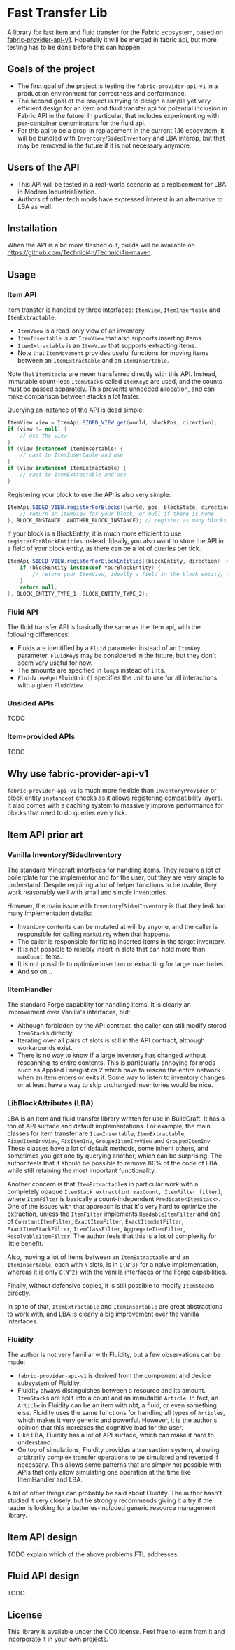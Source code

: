 # Fast Transfer Lib
A library for fast item and fluid transfer for the Fabric ecosystem, based on
[fabric-provider-api-v1](https://github.com/FabLabsMC/fabric/tree/api-provider/fabric-provider-api-v1).
Hopefully it will be merged in fabric api, but more testing has to be done before this can happen.

## Goals of the project
* The first goal of the project is testing the `fabric-provider-api-v1` in a production environment for correctness and performance.
* The second goal of the project is trying to design a simple yet very efficient design for an item and fluid transfer api for potential inclusion in Fabric API in the future.
  In particular, that includes experimenting with per-container denominators for the fluid api.
* For this api to be a drop-in replacement in the current 1.16 ecosystem, it will be bundled with `Inventory`/`SidedInventory` and LBA interop, but that may be removed in the future if it is not necessary anymore.
  
## Users of the API
* This API will be tested in a real-world scenario as a replacement for LBA in Modern Industrialization.
* Authors of other tech mods have expressed interest in an alternative to LBA as well.

## Installation
When the API is a bit more fleshed out, builds will be available on https://github.com/Technici4n/Technici4n-maven.

## Usage
### Item API
Item transfer is handled by three interfaces: `ItemView`, `ItemInsertable` and `ItemExtractable`.
* `ItemView` is a read-only view of an inventory.
* `ItemInsertable` is an `ItemView` that also supports inserting items.
* `ItemExtractable` is an `ItemView` that supports extracting items.
* Note that `ItemMovement` provides useful functions for moving items between an `ItemExtractable` and an `ItemInsertable`.

Note that `ItemStack`s are never transferred directly with this API. Instead, immutable count-less `ItemStack`s called `ItemKey`s are used, and the
counts must be passed separately. This prevents unneeded allocation, and can make comparison between stacks a lot faster.

Querying an instance of the API is dead simple:
```java
ItemView view = ItemApi.SIDED_VIEW.get(world, blockPos, direction);
if (view != null) {
    // use the view
}
if (view instanceof ItemInsertable) {
    // cast to ItemInsertable and use
}
if (view instanceof ItemExtractable) {
    // cast to ItemExtractable and use
}
```

Registering your block to use the API is also very simple:
```java
ItemApi.SIDED_VIEW.registerForBlocks((world, pos, blockState, direction) -> {
    // return an ItemView for your block, or null if there is none
}, BLOCK_INSTANCE, ANOTHER_BLOCK_INSTANCE); // register as many blocks as you want
```

If your block is a BlockEntity, it is much more efficient to use `registerForBlockEntities` instead. Ideally, you also want to
store the API in a field of your block entity, as there can be a lot of queries per tick.
```java
ItemApi.SIDED_VIEW.registerForBlockEntities((blockEntity, direction) -> {
    if (blockEntity instanceof YourBlockEntity) {
        // return your ItemView, ideally a field in the block entity, or null if there is none.
    }
    return null;
}, BLOCK_ENTITY_TYPE_1, BLOCK_ENTITY_TYPE_2);
```

### Fluid API
The fluid transfer API is basically the same as the item api, with the following differences:
* Fluids are identified by a `Fluid` parameter instead of an `ItemKey` parameter. `FluidKey`s may be considered in the future, but they don't seem
  very useful for now.
* The amounts are specified in `long`s instead of `int`s.
* `FluidView#getFluidUnit()` specifies the unit to use for all interactions with a given `FluidView`.

### Unsided APIs
TODO

### Item-provided APIs
TODO

## Why use fabric-provider-api-v1
`fabric-provider-api-v1` is much more flexible than `InventoryProvider` or block entity `instanceof` checks as it allows registering compatibility layers.
It also comes with a caching system to massively improve performance for blocks that need to do queries every tick.

## Item API prior art
### Vanilla Inventory/SidedInventory
The standard Minecraft interfaces for handling items.
They require a lot of boilerplate for the implementor and for the user, but they are very simple to understand.
Despite requiring a lot of helper functions to be usable, they work reasonably well with small and simple inventories.

However, the main issue with `Inventory`/`SidedInventory` is that they leak too many implementation details:
* Inventory contents can be mutated at will by anyone, and the caller is responsible for calling `markDirty` when that happens.
* The caller is responsible for fitting inserted items in the target inventory.
* It is not possible to reliably insert in slots that can hold more than `maxCount` items.
* It is not possible to optimize insertion or extracting for large inventories.
* And so on...

### IItemHandler
The standard Forge capability for handling items. It is clearly an improvement over Vanilla's interfaces, but:
* Although forbidden by the API contract, the caller can still modify stored `ItemStack`s directly.
* Iterating over all pairs of slots is still in the API contract, although workarounds exist.
* There is no way to know if a large inventory has changed without rescanning its entire contents. This is particularly
  annoying for mods such as Applied Energistics 2 which have to rescan the entire network when an item enters or exits it.
  Some way to listen to inventory changes or at least have a way to skip unchanged inventories would be nice.

### LibBlockAttributes (LBA)
LBA is an item and fluid transfer library written for use in BuildCraft. It has a ton of API surface and default implementations.
For example, the main classes for item transfer are `ItemInsertable`, `ItemExtractable`, `FixedItemInvView`, `FixItemInv`, `GroupedItemInvView` and `GroupedItemInv`.
These classes have a lot of default methods, some inherit others, and sometimes you get one by querying another, which can be surprising.
The author feels that it should be possible to remove 80% of the code of LBA while still retaining the most important functionality.

Another concern is that `ItemExtractable`s in particular work with a completely opaque `ItemStack extract(int maxCount, ItemFilter filter)`,
where `ItemFilter` is basically a count-independent `Predicate<ItemStack>`.
One of the issues with that approach is that it's very hard to optimize the extraction, unless the `ItemFilter` implements `ReadableItemFilter` and one of
`ConstantItemFilter`, `ExactItemFilter`, `ExactItemSetFilter`, `ExactItemStackFilter`, `ItemClassFilter`, `AggregateItemFilter`, `ResolvableItemFilter`.
The author feels that this is a lot of complexity for little benefit.

Also, moving a lot of items between an `ItemExtractable` and an `ItemInsertable`, each with `N` slots, is in `O(N^3)` for a naive implementation,
whereas it is only `O(N^2)` with the vanilla interfaces or the Forge capabilities.

Finally, without defensive copies, it is still possible to modify `ItemStack`s directly.

In spite of that, `ItemExtractable` and `ItemInsertable` are great abstractions to work with, and LBA is clearly a big improvement over the vanilla interfaces.

### Fluidity
The author is not very familiar with Fluidity, but a few observations can be made:
* `fabric-provider-api-v1` is derived from the component and device subsystem of Fluidity.
* Fluidity always distinguishes between a resource and its amount. `ItemStack`s are split into a count and an immutable `Article`.
  In fact, an `Article` in Fluidity can be an item with nbt, a fluid, or even something else. Fluidity uses the same functions for handling all
  types of `Article`s, which makes it very generic and powerful. However, it is the author's opinion that this increases the cognitive load for the user.
* Like LBA, Fluidity has a lot of API surface, which can make it hard to understand.
* On top of simulations, Fluidity provides a transaction system, allowing arbitrarily complex transfer operations to be simulated and reverted if necessary.
  This allows some patterns that are simply not possible with APIs that only allow simulating one operation at the time like IItemHandler and LBA.

A lot of other things can probably be said about Fluidity. The author hasn't studied it very closely, but he strongly recommends giving it a try if the
reader is looking for a batteries-included generic resource management library.

## Item API design
TODO explain which of the above problems FTL addresses.

## Fluid API design
TODO

## License
This library is available under the CC0 license. Feel free to learn from it and incorporate it in your own projects.
